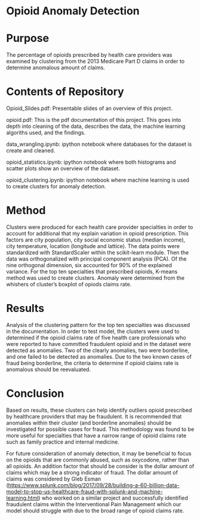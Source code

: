 ﻿# Opioid Anomaly Detection

# Purpose

The percentage of opioids prescribed by health care providers was examined by clustering  from the 2013 Medicare Part D claims in order to determine anomalous amount of claims.

# Contents of Repository 

Opioid_Slides.pdf: Presentable slides of an overview of this project. 

opioid.pdf: This is the pdf documentation of this project. This goes into depth into cleaning of the data, describes the data,
the machine learning algoriths used, and the findings.

data_wrangling.ipynb: ipython notebook where databases for the dataset is create and cleaned.

opioid_statistics.ipynb: ipython notebook where both histograms and scatter plots show an overview of the dataset.

opioid_clustering.ipynb: ipython notebook where machine learning is used to create clusters for anomaly detection.

# Method

Clusters were produced for each health care provider specialties in order to account for additional that my explain variation in opioid prescription. This factors are city population, city social economic status (median income), city temperature, location (longitude and lattice).
The data points were standardized with StandardScaler within the scikit-learn module. Then the data was orthogonalized with principal component analysis (PCA). Of the nine orthogonal dimension, six accounted for 90% of the explained variance. For the top ten specialties that prescribed opioids, K-means method was used to create clusters.  Anomaly were determined from the whishers of cluster’s boxplot of opiods claims rate.


# Results

Analysis of the clustering pattern for the top ten specialties was discussed in the documentation. In order to test model, the clusters were used to determined if the opioid claims rate of five health care professionals who were reported to have committed fraudulent opioid and in the dataset were detected as anomalies. Two of the clearly anomalies, two were borderline, and one failed to be detected as anomalies. Due to the two  known cases of fraud being borderline, the criteria to determine if opioid claims rate is anomalous should be reevaluated. 

# Conclusion

Based on results, these clusters can help identify outliers opioid prescribed
by healthcare providers that may be fraudulent. It is recommended that anomalies
within their cluster (and borderline anomalies) should be investigated for possible
cases for fraud. This methodology was found to be more useful for specialties
that have a narrow range of opioid claims rate such as family practice and internal
medicine. 

For future consideration of anomaly detection, it may be beneficial to
focus on the opioids that are commonly abused, such as oxycodone, rather than
all opioids. An addition factor that should be consider is the dollar amount of
claims which may be a strong indicator of fraud. The dollar amount of claims
was considered by Gleb Esman (https://www.splunk.com/blog/2017/09/28/building-a-60-billion-data-model-to-stop-us-healthcare-fraud-with-splunk-and-machine-learning.html) who worked on a similar project and successfully
identified fraudulent claims within the Interventional Pain Management which
our model should struggle with due to the broad range of opioid
claims rate.


 


